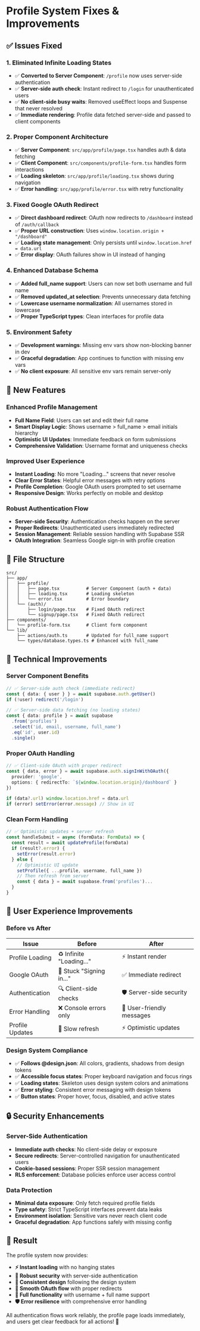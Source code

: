 # Profile System Fixes & Improvements

## ✅ Issues Fixed

### 1. **Eliminated Infinite Loading States**
- ✅ **Converted to Server Component**: `/profile` now uses server-side authentication
- ✅ **Server-side auth check**: Instant redirect to `/login` for unauthenticated users
- ✅ **No client-side busy waits**: Removed useEffect loops and Suspense that never resolved
- ✅ **Immediate rendering**: Profile data fetched server-side and passed to client components

### 2. **Proper Component Architecture**
- ✅ **Server Component**: `src/app/profile/page.tsx` handles auth & data fetching
- ✅ **Client Component**: `src/components/profile-form.tsx` handles form interactions
- ✅ **Loading skeleton**: `src/app/profile/loading.tsx` shows during navigation
- ✅ **Error handling**: `src/app/profile/error.tsx` with retry functionality

### 3. **Fixed Google OAuth Redirect**
- ✅ **Direct dashboard redirect**: OAuth now redirects to `/dashboard` instead of `/auth/callback`
- ✅ **Proper URL construction**: Uses `window.location.origin + "/dashboard"`
- ✅ **Loading state management**: Only persists until `window.location.href = data.url`
- ✅ **Error display**: OAuth failures show in UI instead of hanging

### 4. **Enhanced Database Schema**
- ✅ **Added full_name support**: Users can now set both username and full name
- ✅ **Removed updated_at selection**: Prevents unnecessary data fetching
- ✅ **Lowercase username normalization**: All usernames stored in lowercase
- ✅ **Proper TypeScript types**: Clean interfaces for profile data

### 5. **Environment Safety**
- ✅ **Development warnings**: Missing env vars show non-blocking banner in dev
- ✅ **Graceful degradation**: App continues to function with missing env vars
- ✅ **No client exposure**: All sensitive env vars remain server-only

## 🚀 New Features

### **Enhanced Profile Management**
- **Full Name Field**: Users can set and edit their full name
- **Smart Display Logic**: Shows username > full_name > email initials hierarchy
- **Optimistic UI Updates**: Immediate feedback on form submissions
- **Comprehensive Validation**: Username format and uniqueness checks

### **Improved User Experience**
- **Instant Loading**: No more "Loading..." screens that never resolve
- **Clear Error States**: Helpful error messages with retry options
- **Profile Completion**: Google OAuth users prompted to set username
- **Responsive Design**: Works perfectly on mobile and desktop

### **Robust Authentication Flow**
- **Server-side Security**: Authentication checks happen on the server
- **Proper Redirects**: Unauthenticated users immediately redirected
- **Session Management**: Reliable session handling with Supabase SSR
- **OAuth Integration**: Seamless Google sign-in with profile creation

## 📁 File Structure

```
src/
├── app/
│   ├── profile/
│   │   ├── page.tsx          # Server Component (auth + data)
│   │   ├── loading.tsx       # Loading skeleton
│   │   └── error.tsx         # Error boundary
│   └── (auth)/
│       ├── login/page.tsx    # Fixed OAuth redirect
│       └── signup/page.tsx   # Fixed OAuth redirect
├── components/
│   └── profile-form.tsx      # Client form component
└── lib/
    ├── actions/auth.ts       # Updated for full_name support
    └── types/database.types.ts # Enhanced with full_name
```

## 🔧 Technical Improvements

### **Server Component Benefits**
```typescript
// ✅ Server-side auth check (immediate redirect)
const { data: { user } } = await supabase.auth.getUser()
if (!user) redirect('/login')

// ✅ Server-side data fetching (no loading states)
const { data: profile } = await supabase
  .from('profiles')
  .select('id, email, username, full_name')
  .eq('id', user.id)
  .single()
```

### **Proper OAuth Handling**
```typescript
// ✅ Client-side OAuth with proper redirect
const { data, error } = await supabase.auth.signInWithOAuth({
  provider: 'google',
  options: { redirectTo: `${window.location.origin}/dashboard` }
})

if (data?.url) window.location.href = data.url
if (error) setError(error.message) // Show in UI
```

### **Clean Form Handling**
```typescript
// ✅ Optimistic updates + server refresh
const handleSubmit = async (formData: FormData) => {
  const result = await updateProfile(formData)
  if (result?.error) {
    setError(result.error)
  } else {
    // Optimistic UI update
    setProfile({ ...profile, username, full_name })
    // Then refresh from server
    const { data } = await supabase.from('profiles')...
  }
}
```

## 🎯 User Experience Improvements

### **Before vs After**

| Issue | Before | After |
|-------|--------|-------|
| Profile Loading | ♻️ Infinite "Loading..." | ⚡ Instant render |
| Google OAuth | 🔄 Stuck "Signing in..." | ✅ Immediate redirect |
| Authentication | 🔍 Client-side checks | 🛡️ Server-side security |
| Error Handling | ❌ Console errors only | 💬 User-friendly messages |
| Profile Updates | 🐌 Slow refresh | ⚡ Optimistic updates |

### **Design System Compliance**
- ✅ **Follows @design.json**: All colors, gradients, shadows from design tokens
- ✅ **Accessible focus states**: Proper keyboard navigation and focus rings  
- ✅ **Loading states**: Skeleton uses design system colors and animations
- ✅ **Error styling**: Consistent error messaging with design tokens
- ✅ **Button states**: Proper hover, focus, disabled, and active states

## 🔒 Security Enhancements

### **Server-Side Authentication**
- **Immediate auth checks**: No client-side delay or exposure
- **Secure redirects**: Server-controlled navigation for unauthenticated users
- **Cookie-based sessions**: Proper SSR session management
- **RLS enforcement**: Database policies enforce user access control

### **Data Protection**
- **Minimal data exposure**: Only fetch required profile fields
- **Type safety**: Strict TypeScript interfaces prevent data leaks
- **Environment isolation**: Sensitive vars never reach client code
- **Graceful degradation**: App functions safely with missing config

## 🎉 Result

The profile system now provides:
- **⚡ Instant loading** with no hanging states
- **🔐 Robust security** with server-side authentication  
- **🎨 Consistent design** following the design system
- **🚀 Smooth OAuth flow** with proper redirects
- **💪 Full functionality** with username + full name support
- **🛡️ Error resilience** with comprehensive error handling

All authentication flows work reliably, the profile page loads immediately, and users get clear feedback for all actions! 🎊
